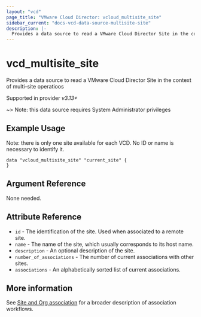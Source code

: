 ```yaml
---
layout: "vcd"
page_title: "VMware Cloud Director: vcloud_multisite_site"
sidebar_current: "docs-vcd-data-source-multisite-site"
description: |-
  Provides a data source to read a VMware Cloud Director Site in the context of multi-site operations.
---
```


# vcd\_multisite\_site

Provides a data source to read a VMware Cloud Director Site in the context of multi-site operatioos

Supported in provider *v3.13+*

~> Note: this data source requires System Administrator privileges

## Example Usage

Note: there is only one site available for each VCD. No ID or name is necessary to identify it.

```hcl
data "vcloud_multisite_site" "current_site" {
}
```

## Argument Reference

None needed.

## Attribute Reference

* `id` - The identification of the site. Used when associated to a remote site.
* `name` - The name of the site, which usually corresponds to its host name.
* `description` - An optional description of the site.
* `number_of_associations` - The number of current associations with other sites.
* `associations` - An alphabetically sorted list of current associations.

## More information

See [Site and Org association](/providers/vmware/vcd/latest/docs/guides/site_org_association) for a broader description
of association workflows.